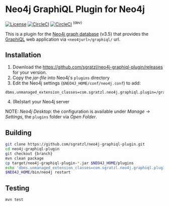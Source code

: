 Neo4j GraphiQL Plugin for Neo4j
======================================================
[![License][mit-image]][mit-url] [![CircleCI][ci-image]][ci-url] [![CircleCI][ci-image-dev]][ci-url-dev] <sup>(dev)</sup>

This is a plugin for the [Neo4j graph database](http://neo4j.com/) (v3.5) that provides the [GraphiQL](https://github.com/graphql/graphiql) web application via `<neo4jurl>/graphiql/` url.


Installation
------------

1. Download the https://github.com/sgratzl/neo4j-graphiql-plugin/releases for your version.
2. Copy the _jar-file_ into Neo4j's `plugins` directory
3. Edit the Neo4j settings (`$NEO4J_HOME/conf/neo4j.conf`) to add:
  ```
dbms.unmanaged_extension_classes=com.sgratzl.neo4j.graphiql.plugin=/graphiql
```
4. (Re)start your Neo4j server

NOTE: _Neo4j Desktop_: the configuration is available under *Manage -> Settings*, the `plugins` folder via *Open Folder*.

Building
--------

```bash
git clone https://github.com/sgratzl/neo4j-graphiql-plugin.git
cd neo4j-graphiql-plugin
git checkout {branch}
mvn clean package
cp target/neo4j-graphiql-plugin-*.jar $NEO4J_HOME/plugins
echo 'dbms.unmanaged_extension_classes=com.sgratzl.neo4j.graphiql.plugin=/graphiql' >> $NEO4J_HOME/conf/neo4j.conf
$NEO4J_HOME/bin/neo4j restart
```

Testing
-------

```
mvn test
```
 

[mit-image]: https://img.shields.io/badge/License-MIT-yellow.svg
[mit-url]: https://opensource.org/licenses/MIT
[ci-image]: https://circleci.com/gh/sgratzl/neo4j-graphiql-plugin.svg?style=shield
[ci-url]: https://circleci.com/gh/sgratzl/neo4j-graphiql-plugin
[ci-image-dev]: https://circleci.com/gh/sgratzl/neo4j-graphiql-plugin/tree/develop.svg?style=shield
[ci-url-dev]: https://circleci.com/gh/sgratzl/neo4j-graphiql-plugin/tree/develop
